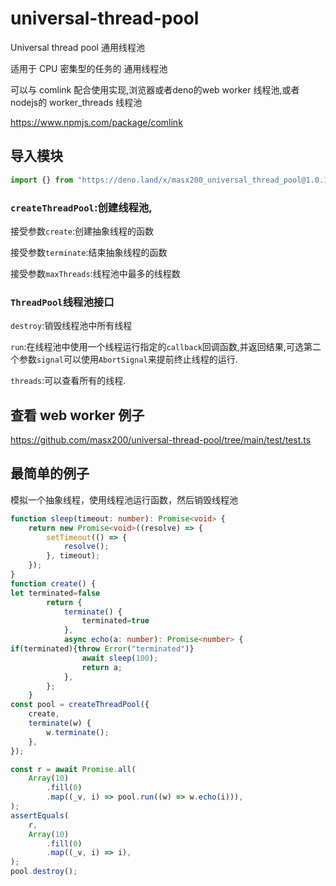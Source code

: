 # universal-thread-pool

Universal thread pool 通用线程池

适用于 CPU 密集型的任务的 通用线程池

可以与 comlink 配合使用实现,浏览器或者deno的web worker 线程池,或者 nodejs的 worker_threads 线程池

https://www.npmjs.com/package/comlink

## 导入模块

```ts
import {} from "https://deno.land/x/masx200_universal_thread_pool@1.0.1/mod.ts";
```

### `createThreadPool`:创建线程池,

接受参数`create`:创建抽象线程的函数

接受参数`terminate`:结束抽象线程的函数

接受参数`maxThreads`:线程池中最多的线程数

### `ThreadPool`线程池接口

`destroy`:销毁线程池中所有线程

`run`:在线程池中使用一个线程运行指定的`callback`回调函数,并返回结果,可选第二个参数`signal`可以使用`AbortSignal`来提前终止线程的运行.

`threads`:可以查看所有的线程.

## 查看 web worker 例子

https://github.com/masx200/universal-thread-pool/tree/main/test/test.ts

## 最简单的例子

模拟一个抽象线程，使用线程池运行函数，然后销毁线程池

```ts
function sleep(timeout: number): Promise<void> {
    return new Promise<void>((resolve) => {
        setTimeout(() => {
            resolve();
        }, timeout);
    });
}
function create() {
let terminated=false
        return {
            terminate() {
                terminated=true
            },
            async echo(a: number): Promise<number> {
if(terminated){throw Error("terminated")}
                await sleep(100);
                return a;
            },
        };
    }
const pool = createThreadPool({
    create,
    terminate(w) {
        w.terminate();
    },
});

const r = await Promise.all(
    Array(10)
        .fill(0)
        .map((_v, i) => pool.run((w) => w.echo(i))),
);
assertEquals(
    r,
    Array(10)
        .fill(0)
        .map((_v, i) => i),
);
pool.destroy();
```
